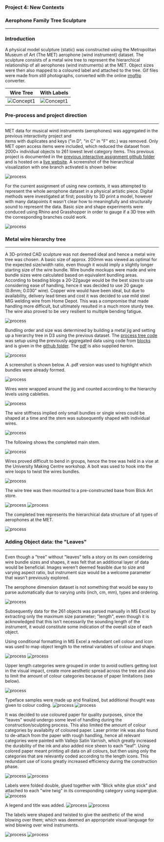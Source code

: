 ### Project 4: New Contexts

### Aerophone Family Tree Sculpture


--------------------------


### Introduction

A physical model sculpture (static) was constructed using the Metropolitan Museum of Art (The MET) aerophone (wind instrument) dataset.
The sculpture consists of a metal wire tree to represent the hierarchical relationship of all aerophones (wind instruments) at the MET.
Object sizes were then also mapped to a coloured label and attached to the tree.
Gif files were made from still photographs, converted with the online [imgflip](https://imgflip.com/gif-maker) converter.


Wire Tree            |  With Labels
:-------------------------:|:-------------------------:
![Concept1](./images/wintertreeAnimate.gif)|![Concept1](./images/tree_small.gif)




### Pre-process and project direction
---------------------------------------------

MET data for musical wind instruments (aerophones) was aggregated in the previous interactivity project and  
items with duplicates and keys ("in D", "in C" in "F" etc.) was removed. Only MET open access items were included, 
which reduced the dataset from 2000+ individual objects to 261 lowest level category items. This previous project is documented in the 
[previous interactive assignment github folder](https://github.com/acdreyer/PGDV5200_MajorStudio1/tree/master/Project_Interactive)
and is hosted on a [live website](http://www.antimurphy.com/dataviz/).
A screenshot of the hierarchical visualization with one branch activated is shown below:

![process](./images/aerophoneTree_1.PNG)


For the current assignment of using new contexts, it was attempted to represent the whole aerophone dataset in a physical artistic piece.
Digital methods were investigated at first; possibly to 3D print a model, however with many datapoints it wasn't clear how to meaningfully
and structurally sound to represent the data. Basic size and shape experiments were conduced using Rhino and Grasshopper in order to 
gauge if a 3D tree with the corresponding branches could work. 

![process](./images/rhinoGrasshopper.PNG)



### Metal wire hierarchy tree
------------------------------------------


A 3D-printed CAD sculpture was not deemed ideal and hence a metal wire tree was chosen.
A basic size of approx. 200mm was viewed as optimal for the expected size/width ratio, 
even though it would imply a slightly longer starting size of the wire bundle.
Wire bundle mockups were made and wire bundle sizes were calculated based on equivalent bundling areas. 
According to beading blogs a 20-22gauge would be the best sizes to use considering ease of handling, 
hence it was decided to use 20 gauge (0.8mm; 0.030" wire).
Copper wire would have been ideal, but due to availability, delivery lead times and cost it was decided 
to use mild steel MIG welding wire from Home Depot. This was a compromise that made handling more difficult, but ultimately resulted in 
a much more sturdy tree. The wire also proved to be very resilient to multiple bending fatigue. 

![process](./images/process_0.jpg)


Bundling order and size was determined by building a metal jig and setting up a hierarchy tree in D3 using the previous dataset.
The [process tree code](http://htmlpreview.github.io/?https://github.com/acdreyer/PGDV5200_MajorStudio1/blob/master/Project_NewContexts/processTree/index.html) 
was setup using the previously aggregated data using code from [blocks](http://bl.ocks.org/tchaymore/1249394)
and is given in the [github folder](https://github.com/acdreyer/PGDV5200_MajorStudio1/blob/master/Project_NewContexts/processTree/index.html).
The [pdf](./images/NodeLinkTree.pdf) is also supplied herein.

![process](./images/nodeLinkTree.PNG)



A screenshot is shown below. A .pdf version was used to highlight which bundles were already formed.

![process](./images/process_2.jpg)

Wires were wrapped around the jig and counted according to the hierarchy levels using cableties.

![process](./images/process_1.jpg)


The wire stiffness  implied only small bundles or single wires could be shaped at a time and the stem was 
subsequently shaped with individual wires.


![process](./images/process_3.jpg)

The following shows the completed main stem.


![process](./images/process_4.jpg)

Wires proved difficult to bend in groups, hence the tree was held in a vise at the University Making Centre workshop.
A bolt was used to hook into the wire loops to twist the wires bundles.

![process](./images/process_5.jpg)


The wire tree was then mounted to a pre-constructed base from Blick Art store.

![process](./images/process_6.jpg)
![process](./images/process_7.jpg)


The completed tree represents the hierarchical data structure of all types of aerophones at the MET.

![process](./images/wintertreeAnimate.gif)




### Adding Object data: the "Leaves"
--------------------------------------------


Even though a "tree" without "leaves" tells a story on its own considering wire bundle sizes and shapes,
it was felt that an additional layer of data would be beneficial.
Images weren't deemed feasible due to size and varying aspect ratio, but instrument size would be a welcome parameter
that wasn't previously explored.


The aerophone dimension dataset is not something that would be easy to parse automatically due to varying units (inch, cm, mm),
types and ordering.

![process](./images/processExcel_4.PNG)



Subsequently data for the 261 objects was parsed manually in MS Excel by extracting only the maximum size parameter; "length",
even though it is acknowledged that this isn't necessarily the sounding length of the instrument, it would constitute some indication
of the overall size of each object. 


Using conditional formatting in MS Excel a redundant cell colour and icon was used to map object length to the retinal variables of colour and shape.

![process](./images/processExcel_2.PNG)
![process](./images/processExcel_3.PNG)



Upper length categories were grouped in order to avoid outliers getting lost in the visual impact,
create more aesthetic spread across the tree and also to limit the amount of colour categories because of paper limitations (see below).

![process](./images/processExcel_5.PNG)



Typeface samples were made up and finalized, but additional thought was given to colour coding.
![process](./images/process_7.jpg)
![process](./images/process_10.jpg)



It was decided to use coloured paper for quality purposes, since the "leaves" would undergo some level of handling during the construction/sculpting
process. This also limited the amount of colour categories by availabilty of coloured paper. 
Laser printer ink was also found to de-attach from the paper with rough handling, hence all relevant categories were painted with Vallejo 
Satin Varnish, which greatly increased the durability of the ink and also added nice sheen to each "leaf".
Using colored paper meant printing all data on all colours, but then using only the categories that are relevantly coded according to the 
length icons. This redundant use of icons greatly increased efficiency during the construction phase.

![process](./images/process_11.jpg)
![process](./images/process_12.jpg)


Labels were folded double, glued together with "Blick white glue stick" and attached to each "wire twig" in its corresponding category
using superglue. 
![process](./images/process_13.jpg)

A legend and title was added.
![process](./images/process_14.jpg) ![process](./images/process_15.jpg)

The labels were shaped and twisted to give the aesthetic of the wind blowing over them; which was deemed an appropriate
visual language for wind blowing over wind instruments.

![process](./images/process_16.jpg) ![process](./images/process_17.jpg)


